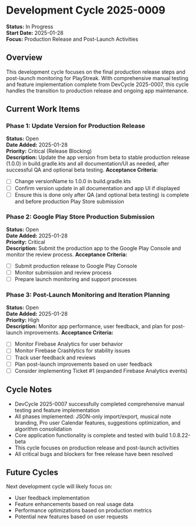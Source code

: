 # Development Cycle 2025-0009

**Status:** In Progress  
**Start Date:** 2025-01-28  
**Focus:** Production Release and Post-Launch Activities

## Overview

This development cycle focuses on the final production release steps and post-launch monitoring for PlayStreak. With comprehensive manual testing and feature implementation complete from DevCycle 2025-0007, this cycle handles the transition to production release and ongoing app maintenance.

## Current Work Items

### Phase 1: Update Version for Production Release
**Status:** Open  
**Date Added:** 2025-01-28  
**Priority:** Critical (Release Blocking)  
**Description:** Update the app version from beta to stable production release (1.0.0) in build.gradle.kts and all documentation/UI as needed, after successful QA and optional beta testing.
**Acceptance Criteria:**
- [ ] Change versionName to 1.0.0 in build.gradle.kts
- [ ] Confirm version update in all documentation and app UI if displayed
- [ ] Ensure this is done only after QA (and optional beta testing) is complete and before production Play Store submission

### Phase 2: Google Play Store Production Submission
**Status:** Open  
**Date Added:** 2025-01-28  
**Priority:** Critical  
**Description:** Submit the production app to the Google Play Console and monitor the review process.
**Acceptance Criteria:**
- [ ] Submit production release to Google Play Console
- [ ] Monitor submission and review process
- [ ] Prepare launch monitoring and support processes

### Phase 3: Post-Launch Monitoring and Iteration Planning
**Status:** Open  
**Date Added:** 2025-01-28  
**Priority:** High  
**Description:** Monitor app performance, user feedback, and plan for post-launch improvements.
**Acceptance Criteria:**
- [ ] Monitor Firebase Analytics for user behavior
- [ ] Monitor Firebase Crashlytics for stability issues
- [ ] Track user feedback and reviews
- [ ] Plan post-launch improvements based on user feedback
- [ ] Consider implementing Ticket #1 (expanded Firebase Analytics events)

## Cycle Notes

- DevCycle 2025-0007 successfully completed comprehensive manual testing and feature implementation
- All phases implemented: JSON-only import/export, musical note branding, Pro user Calendar features, suggestions optimization, and algorithm consolidation
- Core application functionality is complete and tested with build 1.0.8.22-beta
- This cycle focuses on production release and post-launch activities
- All critical bugs and blockers for free release have been resolved

## Future Cycles

Next development cycle will likely focus on:
- User feedback implementation
- Feature enhancements based on real usage data
- Performance optimizations based on production metrics
- Potential new features based on user requests 